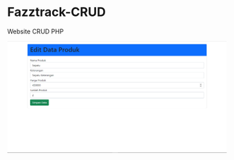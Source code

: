 # Fazztrack-CRUD
Website CRUD PHP

![image.png](https://github.com/DaffaRefiansyah/Fazztrack-CRUD/blob/main/dokumentasi/edit.png)

